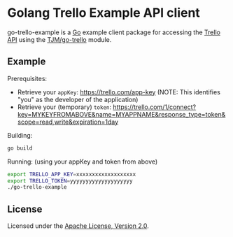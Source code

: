 # Golang Trello Example API client

go-trello-example is a [Go](http://golang.org/) example client package for accessing the [Trello](http://www.trello.com/) [API](https://developer.atlassian.com/cloud/trello/guides/rest-api/api-introduction/) using the [TJM/go-trello](https://github.com/TJM/go-trello) module.

## Example

Prerequisites:

* Retrieve your `appKey`: <https://trello.com/app-key> (NOTE: This identifies "you" as the developer of the application)
* Retrieve your (temporary) `token`: <https://trello.com/1/connect?key=MYKEYFROMABOVE&name=MYAPPNAME&response_type=token&scope=read,write&expiration=1day>

Building:

```bash
go build
```

Running: (using your appKey and token from above)

```bash
export TRELLO_APP_KEY=xxxxxxxxxxxxxxxxxxx
export TRELLO_TOKEN=yyyyyyyyyyyyyyyyyyyy
./go-trello-example

```

## License

Licensed under the [Apache License, Version 2.0](http://www.apache.org/licenses/LICENSE-2.0).
